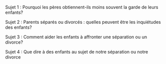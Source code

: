 
Sujet 1 : Pourquoi les pères obtiennent-ils moins souvent la garde de leurs enfants?

Sujet 2 : Parents séparés ou divorcés : quelles peuvent être les inquiétudes des enfants?

Sujet 3 : Comment aider les enfants à affronter  une séparation ou un divorce?

Sujet 4 : Que dire à des enfants au sujet de notre séparation ou  notre divorce 